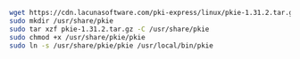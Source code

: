 ﻿```sh
wget https://cdn.lacunasoftware.com/pki-express/linux/pkie-1.31.2.tar.gz
sudo mkdir /usr/share/pkie
sudo tar xzf pkie-1.31.2.tar.gz -C /usr/share/pkie
sudo chmod +x /usr/share/pkie/pkie
sudo ln -s /usr/share/pkie/pkie /usr/local/bin/pkie
```
